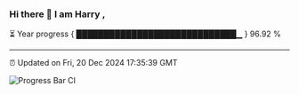 ### Hi there 👋 I am Harry , 

⏳ Year progress { █████████████████████████████▁ } 96.92 %

---

⏰ Updated on Fri, 20 Dec 2024 17:35:39 GMT

![Progress Bar CI](https://github.com/duykhang68/duykhang68/workflows/Progress%20Bar%20CI/badge.svg)

